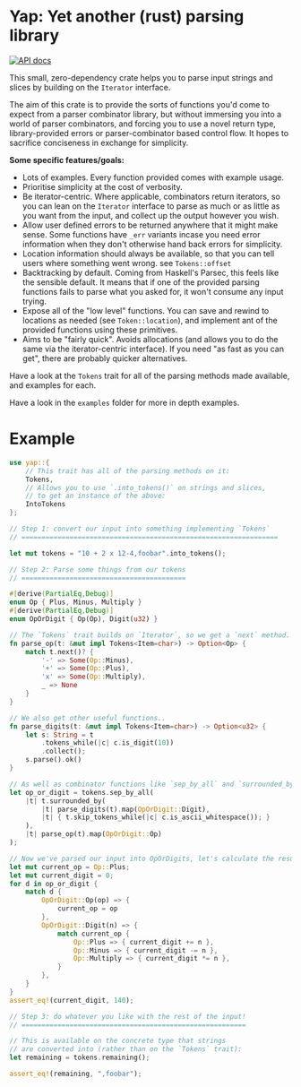 # Yap: Yet another (rust) parsing library

[![API docs](https://docs.rs/yap/badge.svg)](https://docs.rs/yap)

This small, zero-dependency crate helps you to parse input strings and slices by building on the `Iterator` 
interface.

The aim of this crate is to provide the sorts of functions you'd come to expect from a parser
combinator library, but without immersing you into a world of parser combinators, and forcing you
to use a novel return type, library-provided errors or parser-combinator based control flow. It hopes
to sacrifice conciseness in exchange for simplicity.

**Some specific features/goals:**
- Lots of examples. Every function provided comes with example usage.
- Prioritise simplicity at the cost of verbosity.
- Be iterator-centric. Where applicable, combinators return iterators, so you can lean on the `Iterator`
  interface to parse as much or as little as you want from the input, and collect up the output however 
  you wish.
- Allow user defined errors to be returned anywhere that it might make sense. Some functions have `_err`
  variants incase you need error information when they don't otherwise hand back errors for simplicity.
- Location information should always be available, so that you can tell users where something went wrong.
  see `Tokens::offset`
- Backtracking by default. Coming from Haskell's Parsec, this feels like the sensible default. It means that
  if one of the provided parsing functions fails to parse what you asked for, it won't consume any input 
  trying.
- Expose all of the "low level" functions. You can save and rewind to locations as needed (see `Token::location`), 
  and implement ant of the provided functions using these primitives.
- Aims to be "fairly quick". Avoids allocations (and allows you to do the same via the iterator-centric interface).
  If you need "as fast as you can get", there are probably quicker alternatives.

Have a look at the `Tokens` trait for all of the parsing methods made available, and examples for each.

Have a look in the `examples` folder for more in depth examples.

# Example

```rust
use yap::{ 
    // This trait has all of the parsing methods on it:
    Tokens,
    // Allows you to use `.into_tokens()` on strings and slices, 
    // to get an instance of the above:
    IntoTokens
};

// Step 1: convert our input into something implementing `Tokens`
// ================================================================

let mut tokens = "10 + 2 x 12-4,foobar".into_tokens();

// Step 2: Parse some things from our tokens
// =========================================

#[derive(PartialEq,Debug)]
enum Op { Plus, Minus, Multiply }
#[derive(PartialEq,Debug)]
enum OpOrDigit { Op(Op), Digit(u32) }

// The `Tokens` trait builds on `Iterator`, so we get a `next` method.
fn parse_op(t: &mut impl Tokens<Item=char>) -> Option<Op> {
    match t.next()? {
        '-' => Some(Op::Minus),
        '+' => Some(Op::Plus),
        'x' => Some(Op::Multiply),
        _ => None
    }
}

// We also get other useful functions..
fn parse_digits(t: &mut impl Tokens<Item=char>) -> Option<u32> {
    let s: String = t
        .tokens_while(|c| c.is_digit(10))
        .collect();
    s.parse().ok()
}

// As well as combinator functions like `sep_by_all` and `surrounded_by`..
let op_or_digit = tokens.sep_by_all(
    |t| t.surrounded_by(
        |t| parse_digits(t).map(OpOrDigit::Digit),
        |t| { t.skip_tokens_while(|c| c.is_ascii_whitespace()); }
    ), 
    |t| parse_op(t).map(OpOrDigit::Op)
);

// Now we've parsed our input into OpOrDigits, let's calculate the result..
let mut current_op = Op::Plus;
let mut current_digit = 0;
for d in op_or_digit {
    match d {
        OpOrDigit::Op(op) => {
            current_op = op 
        },
        OpOrDigit::Digit(n) => {
            match current_op {
                Op::Plus => { current_digit += n },
                Op::Minus => { current_digit -= n },
                Op::Multiply => { current_digit *= n },
            }
        },
    }
}
assert_eq!(current_digit, 140);

// Step 3: do whatever you like with the rest of the input!
// ========================================================

// This is available on the concrete type that strings
// are converted into (rather than on the `Tokens` trait):
let remaining = tokens.remaining();

assert_eq!(remaining, ",foobar");
```
